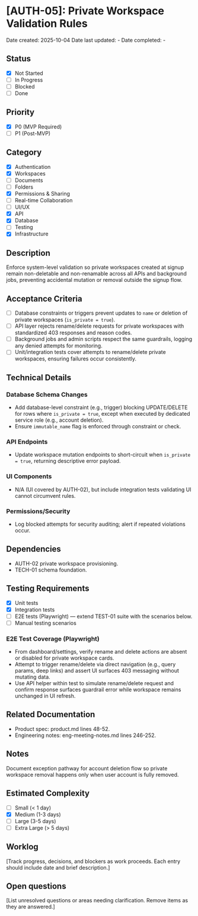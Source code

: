 # [AUTH-05]: Private Workspace Validation Rules

Date created: 2025-10-04
Date last updated: -
Date completed: -

## Status

- [x] Not Started
- [ ] In Progress
- [ ] Blocked
- [ ] Done

## Priority

- [x] P0 (MVP Required)
- [ ] P1 (Post-MVP)

## Category

- [x] Authentication
- [x] Workspaces
- [ ] Documents
- [ ] Folders
- [x] Permissions & Sharing
- [ ] Real-time Collaboration
- [ ] UI/UX
- [x] API
- [x] Database
- [ ] Testing
- [x] Infrastructure

## Description

Enforce system-level validation so private workspaces created at signup remain non-deletable and non-renamable across all APIs and background jobs, preventing accidental mutation or removal outside the signup flow.

## Acceptance Criteria

- [ ] Database constraints or triggers prevent updates to `name` or deletion of private workspaces (`is_private = true`).
- [ ] API layer rejects rename/delete requests for private workspaces with standardized 403 responses and reason codes.
- [ ] Background jobs and admin scripts respect the same guardrails, logging any denied attempts for monitoring.
- [ ] Unit/integration tests cover attempts to rename/delete private workspaces, ensuring failures occur consistently.

## Technical Details

### Database Schema Changes

- Add database-level constraint (e.g., trigger) blocking UPDATE/DELETE for rows where `is_private = true`, except when executed by dedicated service role (e.g., account deletion).
- Ensure `immutable_name` flag is enforced through constraint or check.

### API Endpoints

- Update workspace mutation endpoints to short-circuit when `is_private = true`, returning descriptive error payload.

### UI Components

- N/A (UI covered by AUTH-02), but include integration tests validating UI cannot circumvent rules.

### Permissions/Security

- Log blocked attempts for security auditing; alert if repeated violations occur.

## Dependencies

- AUTH-02 private workspace provisioning.
- TECH-01 schema foundation.

## Testing Requirements

- [x] Unit tests
- [x] Integration tests
- [ ] E2E tests (Playwright) — extend TEST-01 suite with the scenarios below.
- [ ] Manual testing scenarios

### E2E Test Coverage (Playwright)

- From dashboard/settings, verify rename and delete actions are absent or disabled for private workspace cards.
- Attempt to trigger rename/delete via direct navigation (e.g., query params, deep links) and assert UI surfaces 403 messaging without mutating data.
- Use API helper within test to simulate rename/delete request and confirm response surfaces guardrail error while workspace remains unchanged in UI refresh.

## Related Documentation

- Product spec: product.md lines 48-52.
- Engineering notes: eng-meeting-notes.md lines 246-252.

## Notes

Document exception pathway for account deletion flow so private workspace removal happens only when user account is fully removed.

## Estimated Complexity

- [ ] Small (< 1 day)
- [x] Medium (1-3 days)
- [ ] Large (3-5 days)
- [ ] Extra Large (> 5 days)

## Worklog

[Track progress, decisions, and blockers as work proceeds. Each entry should include date and brief description.]

## Open questions

[List unresolved questions or areas needing clarification. Remove items as they are answered.]
